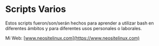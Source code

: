 # Scripts Varios

Estos scripts fueron/son/serán hechos para aprender a utilizar bash en diferentes ámbitos y para diferentes usos personales o laborales.

Mi Web: [www.neositelinux.com](https://www.neositelinux.com)
